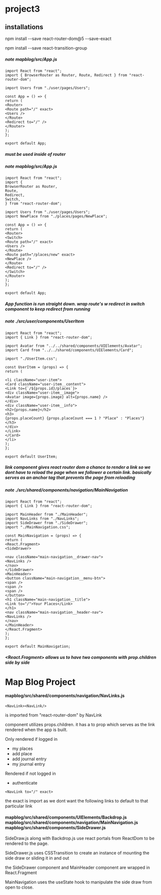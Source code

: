 # project3

## installations

npm install --save react-router-dom@5 --save-exact

npm install --save react-transition-group

##### note mapblog/src/App.js

```
import React from "react";
import { BrowserRouter as Router, Route, Redirect } from "react-router-dom";

import Users from "./user/pages/Users";

const App = () => {
return (
<Router>
<Route path="/" exact>
<Users />
</Route>
<Redirect to="/" />
</Router>
);
};

export default App;
```
##### <Route> must be used inside of router

##### note mapblog/src/App.js
```
import React from "react";
import {
BrowserRouter as Router,
Route,
Redirect,
Switch,
} from "react-router-dom";

import Users from "./user/pages/Users";
import NewPlace from "./places/pages/NewPlace";

const App = () => {
return (
<Router>
<Switch>
<Route path="/" exact>
<Users />
</Route>
<Route path="/places/new" exact>
<NewPlace />
</Route>
<Redirect to="/" />
</Switch>
</Router>
);
};

export default App;
```
##### App function is run straight down. wrap route's w redirect in switch component to keep redirect from running

##### note ./src/user/components/UserItem
```
import React from "react";
import { Link } from "react-router-dom";

import Avatar from "../../shared/components/UIElements/Avatar";
import Card from "../../shared/components/UIElements/Card";

import "./UserItem.css";

const UserItem = (props) => {
return (

<li className="user-item">
<Card className="user-item__content">
<Link to={`/${props.id}/places`}>
<div className="user-item__image">
<Avatar image={props.image} alt={props.name} />
</div>
<div className="user-item__info">
<h2>{props.name}</h2>
<h3>
{props.placeCount} {props.placeCount === 1 ? "Place" : "Places"}
</h3>
</div>
</Link>
</Card>
</li>
);
};

export default UserItem;
```
##### link component gives react router dom a chance to render a link so we dont have to reload the page when we follower a certain link. basically serves as an anchor tag that prevents the page from reloading

##### note ./src/shared/components/navigation/MainNavigation
```
import React from "react";
import { Link } from "react-router-dom";

import MainHeader from "./MainHeader";
import NavLinks from "./NavLinks";
import SideDrawer from "./SideDrawer";
import "./MainNavigation.css";

const MainNavigation = (props) => {
return (
<React.Fragment>
<SideDrawer>

<nav className="main-navigation__drawer-nav">
<NavLinks />
</nav>
</SideDrawer>
<MainHeader>
<button className="main-navigation__menu-btn">
<span />
<span />
<span />
</button>
<h1 className="main-navigation__title">
<Link to="/">Your Places</Link>
</h1>
<nav className="main-navigation__header-nav">
<NavLinks />
</nav>
</MainHeader>
</React.Fragment>
);
};

export default MainNavigation;
```
##### <React.Fragment> allows us to have two components with prop.children side by side



# Map Blog Project

#### mapblog/src/shared/components/navigation/NavLinks.js

``` <NavLink><NavLink/> ```

is imported from "react-router-dom" by NavLink

component utilizes props.children. it has a to prop which serves as the link rendered when the app is built. 

Only rendered if logged in 

- my places 
- add place 
- add journal entry 
- my journal entry
  
Rendered if not logged in 

- authenticate 
  
``` <NavLink to="/" exact> ```

the exact is import as we dont want the following links to default to that particular link


#### mapblog/src/shared/components/UIElements/Backdrop.js mapblog/src/shared/components/navigation/MainNavigation.js mapblog/src/shared/components/SideDrawer.js

SideDraw.js along with Backdrop.js use react portals from ReactDom to be rendered to the page. 

SideDrawer.js uses CSSTransition to create an instance of mounting the side draw or sliding it in and out

the SideDrawer component and MainHeader component are wrapped in React.Fragment

MainNavigation uses the useState hook to manipulate the side draw from open to close. 


